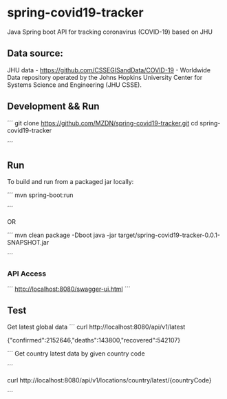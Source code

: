 # spring-covid19-tracker
Java Spring boot API for tracking coronavirus (COVID-19) based on JHU

## Data source:
JHU data - https://github.com/CSSEGISandData/COVID-19 - Worldwide Data repository operated by the Johns Hopkins University Center for Systems Science and Engineering (JHU CSSE). 

## Development && Run
´´´
git clone https://github.com/MZDN/spring-covid19-tracker.git
cd spring-covid19-tracker

´´´
## Run
To build and run from a packaged jar locally:

´´´
mvn spring-boot:run

´´´

OR

´´´
mvn clean package -Dboot
java -jar target/spring-covid19-tracker-0.0.1-SNAPSHOT.jar

´´´


### API Access
´´´
[http://localhost:8080/swagger-ui.html](http://localhost:8080/swagger-ui.html)
´´´

## Test
Get latest global data
´´´
curl http://localhost:8080/api/v1/latest

{"confirmed":2152646,"deaths":143800,"recovered":542107}

´´´
Get country latest data by given country code

´´´

curl http://localhost:8080/api/v1/locations/country/latest/{countryCode}

´´´

